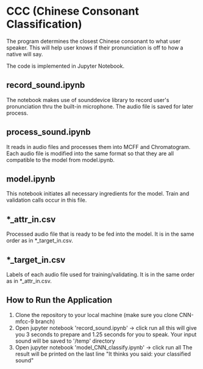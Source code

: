 # CCC (Chinese Consonant Classification)
The program determines the closest Chinese consonant to what user speaker. This will help user knows if their pronunciation is off to how a native will say.

The code is implemented in Jupyter Notebook.

## record_sound.ipynb
The notebook makes use of sounddevice library to record user's pronunciation thru the built-in microphone. The audio file is saved for later process.

## process_sound.ipynb
It reads in audio files and processes them into MCFF and Chromatogram. Each audio file is modified into the same format so that they are all compatible to the model from model.ipynb. 

## model.ipynb
This notebook initiates all necessary ingredients for the model. Train and validation calls occur in this file.

## *_attr_in.csv
Processed audio file that is ready to be fed into the model. It is in the same order as in *_target_in.csv.

## *_target_in.csv
Labels of each audio file used for training/validating. It is in the same order as in *_attr_in.csv.

## How to Run the Application 
1. Clone the repository to your local machine (make sure you clone CNN-mfcc-9 branch)
2. Open jupyter notebook 'record_sound.ipynb' -> click run all
        this will give you 3 seconds to prepare and 1.25 seconds for you to speak. Your input sound will be saved to '/temp' directory
3. Open jupyter notebook 'model_CNN_classify.ipynb' -> click run all 
        The result will be printed on the last line "It thinks you said: your classified sound"
